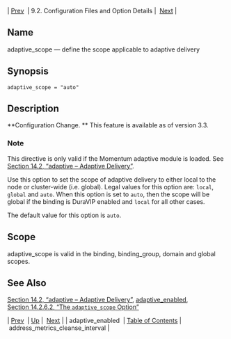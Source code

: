 | [Prev](conf.ref.adaptive_enabled)  | 9.2. Configuration Files and Option Details |  [Next](conf.ref.address_metrics_cleanse_interval.php) |

<a name="conf.ref.adaptive_scope"></a>
## Name

adaptive_scope — define the scope applicable to adaptive delivery

## Synopsis

`adaptive_scope = "auto"`

<a name="idp7395360"></a>
## Description

**Configuration Change. ** This feature is available as of version 3.3.

### Note

This directive is only valid if the Momentum adaptive module is loaded. See [Section 14.2, “adaptive – Adaptive Delivery”](modules.adaptive "14.2. adaptive – Adaptive Delivery").

Use this option to set the scope of adaptive delivery to either local to the node or cluster-wide (i.e. global). Legal values for this option are: `local`, `global` and `auto`. When this option is set to `auto`, then the scope will be global if the binding is DuraVIP enabled and `local` for all other cases.

The default value for this option is `auto`.

<a name="idp7404544"></a>
## Scope

adaptive_scope is valid in the binding, binding_group, domain and global scopes.

<a name="idp7406224"></a>
## See Also

[Section 14.2, “adaptive – Adaptive Delivery”](modules.adaptive "14.2. adaptive – Adaptive Delivery"), [adaptive_enabled](conf.ref.adaptive_enabled.php "adaptive_enabled"), [Section 14.2.6.2, “The `adaptive_scope` Option”](modules.adaptive.php#modules.adaptive.options.changes.3.3.adaptive_scope "14.2.6.2. The adaptive_scope Option")

| [Prev](conf.ref.adaptive_enabled)  | [Up](conf.ref.files.php) |  [Next](conf.ref.address_metrics_cleanse_interval.php) |
| adaptive_enabled  | [Table of Contents](index) |  address_metrics_cleanse_interval |
